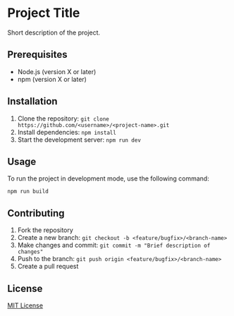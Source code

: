 # Project Title

Short description of the project.

## Prerequisites

- Node.js (version X or later)
- npm (version X or later)

## Installation

1. Clone the repository: `git clone https://github.com/<username>/<project-name>.git`
2. Install dependencies: `npm install`
3. Start the development server: `npm run dev`

## Usage

To run the project in development mode, use the following command:

`npm run build`

## Contributing

1. Fork the repository
2. Create a new branch: `git checkout -b <feature/bugfix>/<branch-name>`
3. Make changes and commit: `git commit -m "Brief description of changes"`
4. Push to the branch: `git push origin <feature/bugfix>/<branch-name>`
5. Create a pull request

## License

[MIT License](LICENSE)